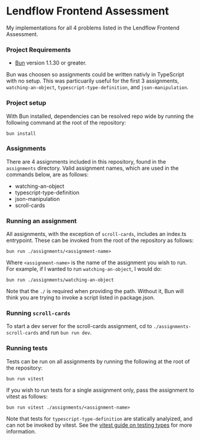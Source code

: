 # Lendflow Frontend Assessment

My implementations for all 4 problems listed in the Lendflow Frontend Assessment.

### Project Requirements

- [Bun](https://bun.sh/docs/installation) version 1.1.30 or greater.

Bun was choosen so assignments could be written nativly in TypeScript with no setup. This was particuarily useful for the first 3 assignments, `watching-an-object`, `typescript-type-definition`, and `json-manipulation`.

### Project setup

With Bun installed, dependencies can be resolved repo wide by running the following command at the root of the repository:

```
bun install
```

### Assignments

There are 4 assignments included in this repository, found in the `assignments` directory. Valid assignment names, which are used in the commands below, are as follows:

- watching-an-object
- typescript-type-definition
- json-manipulation
- scroll-cards

### Running an assignment

All assignments, with the exception of `scroll-cards`, includes an index.ts entrypoint. These can be invoked from the root of the repository as follows:

```
bun run ./assignments/<assignment-name>
```

Where `<assignment-name>` is the name of the assignment you wish to run. For example, if I wanted to run `watching-an-object`, I would do:

```
bun run ./assignments/watching-an-object
```

Note that the `./` is required when providing the path. Without it, Bun will think you are trying to invoke a script listed in package.json.

### Running `scroll-cards`

To start a dev server for the scroll-cards assignment, cd to `./assignments-scroll-cards` and run `bun run dev`.

### Running tests

Tests can be run on all assignments by running the following at the root of the repository:

```
bun run vitest
```

If you wish to run tests for a single assignment only, pass the assignment to vitest as follows:

```
bun run vitest ./assignments/<assignment-name>
```

Note that tests for `typescript-type-definition` are statically analyized, and can not be invoked by vitest. See the [vitest guide on testing types](https://vitest.dev/guide/testing-types#testing-types) for more information.
